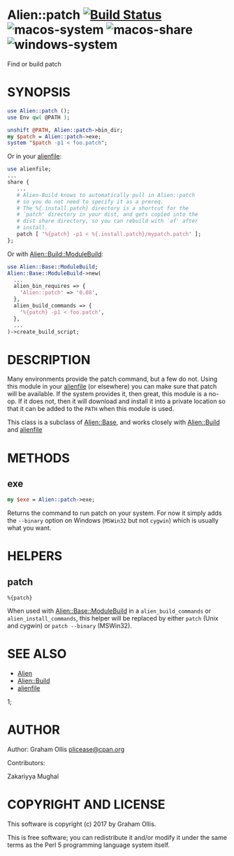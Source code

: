 # Alien::patch [![Build Status](https://secure.travis-ci.org/Perl5-Alien/Alien-patch.png)](http://travis-ci.org/Perl5-Alien/Alien-patch) ![macos-system](https://github.com/Perl5-Alien/Alien-patch/workflows/macos-system/badge.svg) ![macos-share](https://github.com/Perl5-Alien/Alien-patch/workflows/macos-share/badge.svg) ![windows-system](https://github.com/Perl5-Alien/Alien-patch/workflows/windows-system/badge.svg)

Find or build patch

# SYNOPSIS

```perl
use Alien::patch ();
use Env qw( @PATH );

unshift @PATH, Alien::patch->bin_dir;
my $patch = Alien::patch->exe;
system "$patch -p1 < foo.patch";
```

Or in your [alienfile](https://metacpan.org/pod/alienfile):

```perl
use alienfile;
...
share {
   ...
   # Alien-Build knows to automatically pull in Alien::patch
   # so you do not need to specify it as a prereq.
   # The %{.install.patch} directory is a shortcut for the
   # `patch' directory in your dist, and gets copied into the
   # dist share directory, so you can rebuild with `af' after
   # install.
   patch [ '%{patch} -p1 < %{.install.patch}/mypatch.patch' ];
};
```

Or with [Alien::Build::ModuleBuild](https://metacpan.org/pod/Alien::Build::ModuleBuild):

```perl
use Alien::Base::ModuleBuild;
Alien::Base::ModuleBuild->new(
  ...
  alien_bin_requires => {
    'Alien::patch' => '0.08',
  },
  alien_build_commands => {
    '%{patch} -p1 < foo.patch',
  },
  ...
)->create_build_script;
```

# DESCRIPTION

Many environments provide the patch command, but a few do not.
Using this module in your [alienfile](https://metacpan.org/pod/alienfile) (or elsewhere) you can
make sure that patch will be available.  If the system provides
it, then great, this module is a no-op.  If it does not, then
it will download and install it into a private location so that
it can be added to the `PATH` when this module is used.

This class is a subclass of [Alien::Base](https://metacpan.org/pod/Alien::Base), and works closely
with [Alien::Build](https://metacpan.org/pod/Alien::Build) and [alienfile](https://metacpan.org/pod/alienfile)

# METHODS

## exe

```perl
my $exe = Alien::patch->exe;
```

Returns the command to run patch on your system.  For now it simply
adds the `--binary` option on Windows (`MSWin32` but not `cygwin`)
which is usually what you want.

# HELPERS

## patch

```
%{patch}
```

When used with [Alien::Base::ModuleBuild](https://metacpan.org/pod/Alien::Base::ModuleBuild) in a `alien_build_commands` or `alien_install_commands`,
this helper will be replaced by either `patch` (Unix and cygwin) or `patch --binary` (MSWin32).

# SEE ALSO

- [Alien](https://metacpan.org/pod/Alien)
- [Alien::Build](https://metacpan.org/pod/Alien::Build)
- [alienfile](https://metacpan.org/pod/alienfile)

1;

# AUTHOR

Author: Graham Ollis <plicease@cpan.org>

Contributors:

Zakariyya Mughal

# COPYRIGHT AND LICENSE

This software is copyright (c) 2017 by Graham Ollis.

This is free software; you can redistribute it and/or modify it under
the same terms as the Perl 5 programming language system itself.
